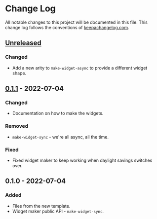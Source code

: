 # Change Log
All notable changes to this project will be documented in this file. This change log follows the conventions of [keepachangelog.com](http://keepachangelog.com/).

## [Unreleased]
### Changed
- Add a new arity to `make-widget-async` to provide a different widget shape.

## [0.1.1] - 2022-07-04
### Changed
- Documentation on how to make the widgets.

### Removed
- `make-widget-sync` - we're all async, all the time.

### Fixed
- Fixed widget maker to keep working when daylight savings switches over.

## 0.1.0 - 2022-07-04
### Added
- Files from the new template.
- Widget maker public API - `make-widget-sync`.

[Unreleased]: https://github.com/akallabeth/fizzbuzz/compare/0.1.1...HEAD
[0.1.1]: https://github.com/akallabeth/fizzbuzz/compare/0.1.0...0.1.1
